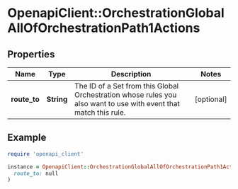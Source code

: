 # OpenapiClient::OrchestrationGlobalAllOfOrchestrationPath1Actions

## Properties

| Name | Type | Description | Notes |
| ---- | ---- | ----------- | ----- |
| **route_to** | **String** | The ID of a Set from this Global Orchestration whose rules you also want to use with event that match this rule. | [optional] |

## Example

```ruby
require 'openapi_client'

instance = OpenapiClient::OrchestrationGlobalAllOfOrchestrationPath1Actions.new(
  route_to: null
)
```

